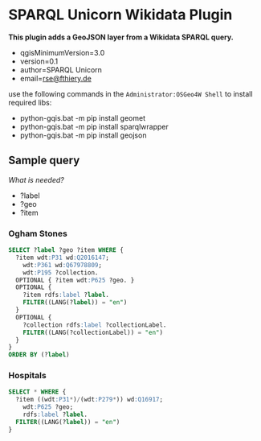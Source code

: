 # SPARQL Unicorn Wikidata Plugin

**This plugin adds a GeoJSON layer from a Wikidata SPARQL query.**

* qgisMinimumVersion=3.0
* version=0.1
* author=SPARQL Unicorn
* email=rse@fthiery.de

use the following commands in the `Administrator:OSGeo4W Shell` to install required libs:

* python-gqis.bat -m pip install geomet
* python-gqis.bat -m pip install sparqlwrapper
* python-gqis.bat -m pip install geojson

## Sample query

*What is needed?*

* ?label
* ?geo
* ?item

### Ogham Stones

```sql
SELECT ?label ?geo ?item WHERE {
  ?item wdt:P31 wd:Q2016147;
    wdt:P361 wd:Q67978809;
    wdt:P195 ?collection.
  OPTIONAL { ?item wdt:P625 ?geo. }
  OPTIONAL {
    ?item rdfs:label ?label.
    FILTER((LANG(?label)) = "en")
  }
  OPTIONAL {
    ?collection rdfs:label ?collectionLabel.
    FILTER((LANG(?collectionLabel)) = "en")
  }
}
ORDER BY (?label)
```

### Hospitals

```sql
SELECT * WHERE {
  ?item ((wdt:P31*)/(wdt:P279*)) wd:Q16917;
    wdt:P625 ?geo;
    rdfs:label ?label.
  FILTER((LANG(?label)) = "en")
}
```
